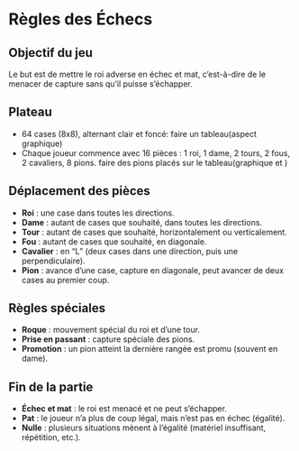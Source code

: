 # Règles des Échecs

## Objectif du jeu
Le but est de mettre le roi adverse en échec et mat, c’est-à-dire de le menacer de capture sans qu’il puisse s’échapper.

## Plateau
- 64 cases (8x8), alternant clair et foncé:
    faire un tableau(aspect graphique)
- Chaque joueur commence avec 16 pièces : 1 roi, 1 dame, 2 tours, 2 fous, 2 cavaliers, 8 pions.
    faire des pions placés sur le tableau(graphique et )

## Déplacement des pièces
- **Roi** : une case dans toutes les directions.
- **Dame** : autant de cases que souhaité, dans toutes les directions.
- **Tour** : autant de cases que souhaité, horizontalement ou verticalement.
- **Fou** : autant de cases que souhaité, en diagonale.
- **Cavalier** : en “L” (deux cases dans une direction, puis une perpendiculaire).
- **Pion** : avance d’une case, capture en diagonale, peut avancer de deux cases au premier coup.

## Règles spéciales
- **Roque** : mouvement spécial du roi et d’une tour.
- **Prise en passant** : capture spéciale des pions.
- **Promotion** : un pion atteint la dernière rangée est promu (souvent en dame).

## Fin de la partie
- **Échec et mat** : le roi est menacé et ne peut s’échapper.
- **Pat** : le joueur n’a plus de coup légal, mais n’est pas en échec (égalité).
- **Nulle** : plusieurs situations mènent à l’égalité (matériel insuffisant, répétition, etc.).